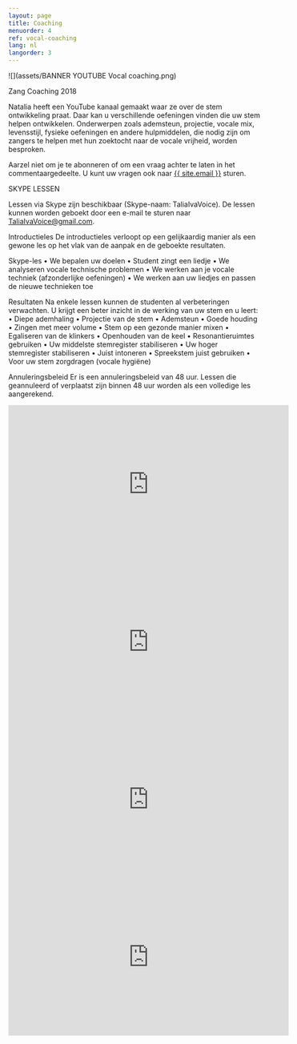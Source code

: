 ```yaml
---
layout: page
title: Coaching
menuorder: 4
ref: vocal-coaching
lang: nl
langorder: 3
---
```


![](assets/BANNER YOUTUBE Vocal coaching.png)

Zang Coaching 2018

Natalia heeft een YouTube kanaal gemaakt waar ze over de stem ontwikkeling praat. Daar kan u verschillende oefeningen vinden die uw stem helpen ontwikkelen. Onderwerpen zoals ademsteun, projectie, vocale mix, levensstijl, fysieke oefeningen en andere hulpmiddelen, die nodig zijn om zangers te helpen met hun zoektocht naar de vocale vrijheid, worden besproken.

Aarzel niet om je te abonneren of om een vraag achter te laten in het commentaargedeelte. U kunt uw vragen ook naar <a href="mailto:{{ site.email }}">{{ site.email }}</a> sturen.


SKYPE LESSEN

Lessen via Skype zijn beschikbaar (Skype-naam: TaliaIvaVoice). De lessen kunnen worden geboekt door een e-mail te sturen naar TaliaIvaVoice@gmail.com.


Introductieles
De introductieles verloopt op een gelijkaardig manier als een gewone les op het vlak van de aanpak en de geboekte resultaten. 

Skype-les
•	We bepalen uw doelen
•	Student zingt een liedje
•	We analyseren vocale technische problemen
•	We werken aan je vocale techniek (afzonderlijke oefeningen)
•	We werken aan uw liedjes en passen de nieuwe technieken toe

Resultaten
Na enkele lessen kunnen de studenten al verbeteringen verwachten. U krijgt een beter inzicht in de werking van uw stem en u leert:
•	Diepe ademhaling
•	Projectie van de stem
•	Ademsteun
•	Goede houding
•	Zingen met meer volume
•	Stem op een gezonde manier mixen
•	Egaliseren van de klinkers
•	Openhouden van de keel
•	Resonantieruimtes gebruiken
•	Uw middelste stemregister stabiliseren
•	Uw hoger stemregister stabiliseren
•	Juist intoneren
•	Spreekstem juist gebruiken
•	Voor uw stem zorgdragen (vocale hygiëne)


Annuleringsbeleid
Er is een annuleringsbeleid van 48 uur. Lessen die geannuleerd of verplaatst zijn binnen 48 uur worden als een volledige les aangerekend.


<iframe width="560" height="315" src="https://www.youtube.com/embed/MKi71AN3mgg" frameborder="0" allow="autoplay; encrypted-media" allowfullscreen></iframe>

<iframe width="560" height="315" src="https://www.youtube.com/embed/bNK8kpnJadM" frameborder="0" allow="autoplay; encrypted-media" allowfullscreen></iframe>

<iframe width="560" height="315" src="https://www.youtube.com/embed/GO_vvl4sVm4" frameborder="0" allow="autoplay; encrypted-media" allowfullscreen></iframe>

<iframe width="560" height="315" src="https://www.youtube.com/embed/yMqwdPOirCc" frameborder="0" allow="autoplay; encrypted-media" allowfullscreen></iframe>
